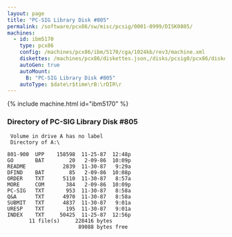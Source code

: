 ```yaml
---
layout: page
title: "PC-SIG Library Disk #805"
permalink: /software/pcx86/sw/misc/pcsig/0001-0999/DISK0805/
machines:
  - id: ibm5170
    type: pcx86
    config: /machines/pcx86/ibm/5170/cga/1024kb/rev3/machine.xml
    diskettes: /machines/pcx86/diskettes.json,/disks/pcsig0/pcx86/diskettes.json
    autoGen: true
    autoMount:
      B: "PC-SIG Library Disk #805"
    autoType: $date\r$time\rB:\rDIR\r
---
```


{% include machine.html id="ibm5170" %}

### Directory of PC-SIG Library Disk #805

     Volume in drive A has no label
     Directory of A:\

    801-900  UPP    158598  11-25-87  12:48p
    GO       BAT        20   2-09-86  10:09p
    README            2839  11-30-87   9:29a
    DFIND    BAT        85   2-09-86  10:08p
    ORDER    TXT      5110  11-30-87   8:57a
    MORE     COM       384   2-09-86  10:09p
    PC-SIG   TXT       953  11-30-87   8:58a
    Q&A      TXT      4970  11-30-87   8:58a
    SUBMIT   TXT      4837  11-30-87   9:01a
    URESP    TXT       195  11-30-87   9:01a
    INDEX    TXT     50425  11-25-87  12:56p
           11 file(s)     228416 bytes
                           89088 bytes free

